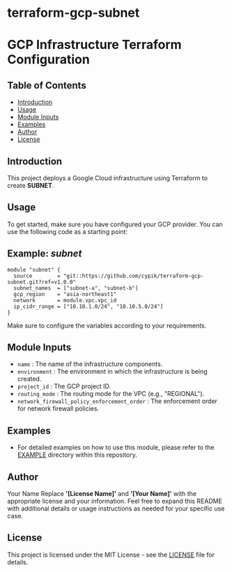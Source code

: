 # terraform-gcp-subnet
# GCP Infrastructure Terraform Configuration

## Table of Contents

- [Introduction](#introduction)
- [Usage](#usage)
- [Module Inputs](#module-inputs)
- [Examples](#examples)
- [Author](#author)
- [License](#license)

## Introduction

This project deploys a Google Cloud infrastructure using Terraform to create **SUBNET**.
## Usage

To get started, make sure you have configured your GCP provider. You can use the following code as a starting point:
## Example: _subnet_
```hcl
module "subnet" {
  source        = "git::https://github.com/cypik/terraform-gcp-subnet.git?ref=v1.0.0"
  subnet_names  = ["subnet-a", "subnet-b"]
  gcp_region    = "asia-northeast1"
  network       = module.vpc.vpc_id
  ip_cidr_range = ["10.10.1.0/24", "10.10.5.0/24"]
}
```
Make sure to configure the variables according to your requirements.


## Module Inputs
- `name` : The name of the infrastructure components.
- `environment` : The environment in which the infrastructure is being created.
- `project_id` : The GCP project ID.
- `routing_mode` : The routing mode for the VPC (e.g., "REGIONAL").
- `network_firewall_policy_enforcement_order` : The enforcement order for network firewall policies.

## Examples
- For detailed examples on how to use this module, please refer to the [EXAMPLE](https://github.com/cypik/terraform-gcp-subnet/tree/master/example) directory within this repository.

## Author
Your Name Replace **'[License Name]'** and **'[Your Name]'** with the appropriate license and your information. Feel free to expand this README with additional details or usage instructions as needed for your specific use case.

## License
This project is licensed under the MIT License - see the [LICENSE](https://github.com/cypik/terraform-gcp-subnet/blob/master/LICENSE) file for details.
